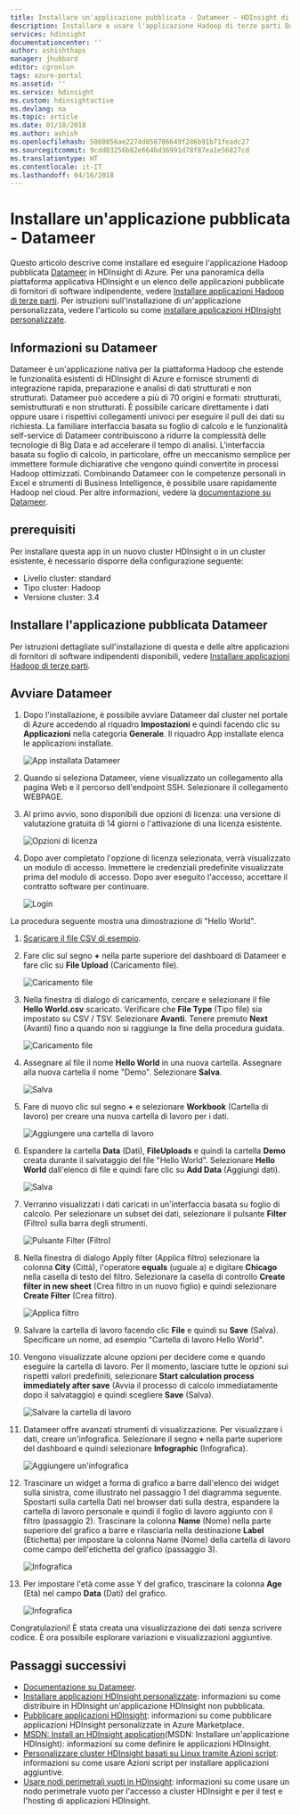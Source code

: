 ```yaml
---
title: Installare un'applicazione pubblicata - Datameer - HDInsight di Azure | Microsoft Docs
description: Installare e usare l'applicazione Hadoop di terze parti Datameer.
services: hdinsight
documentationcenter: ''
author: ashishthaps
manager: jhubbard
editor: cgronlun
tags: azure-portal
ms.assetid: ''
ms.service: hdinsight
ms.custom: hdinsightactive
ms.devlang: na
ms.topic: article
ms.date: 01/10/2018
ms.author: ashish
ms.openlocfilehash: 5008056ae2274d058706649f286b91b71feadc27
ms.sourcegitcommit: 9cdd83256b82e664bd36991d78f87ea1e56827cd
ms.translationtype: HT
ms.contentlocale: it-IT
ms.lasthandoff: 04/16/2018
---
```

# <a name="install-published-application---datameer"></a>Installare un'applicazione pubblicata - Datameer

Questo articolo descrive come installare ed eseguire l'applicazione Hadoop pubblicata [Datameer](https://www.datameer.com/) in HDInsight di Azure. Per una panoramica della piattaforma applicativa HDInsight e un elenco delle applicazioni pubblicate di fornitori di software indipendente, vedere [Installare applicazioni Hadoop di terze parti](hdinsight-apps-install-applications.md). Per istruzioni sull'installazione di un'applicazione personalizzata, vedere l'articolo su come [installare applicazioni HDInsight personalizzate](hdinsight-apps-install-custom-applications.md).

## <a name="about-datameer"></a>Informazioni su Datameer

Datameer è un'applicazione nativa per la piattaforma Hadoop che estende le funzionalità esistenti di HDInsight di Azure e fornisce strumenti di integrazione rapida, preparazione e analisi di dati strutturati e non strutturati. Datameer può accedere a più di 70 origini e formati: strutturati, semistrutturati e non strutturati. È possibile caricare direttamente i dati oppure usare i rispettivi collegamenti univoci per eseguire il pull dei dati su richiesta. La familiare interfaccia basata su foglio di calcolo e le funzionalità self-service di Datameer contribuiscono a ridurre la complessità delle tecnologie di Big Data e ad accelerare il tempo di analisi. L'interfaccia basata su foglio di calcolo, in particolare, offre un meccanismo semplice per immettere formule dichiarative che vengono quindi convertite in processi Hadoop ottimizzati. Combinando Datameer con le competenze personali in Excel e strumenti di Business Intelligence, è possibile usare rapidamente Hadoop nel cloud. Per altre informazioni, vedere la [documentazione su Datameer](http://www.datameer.com/documentation/display/DAS50/Home?ls=Partners&lsd=Microsoft&c=Partners&cd=Microsoft).

## <a name="prerequisites"></a>prerequisiti

Per installare questa app in un nuovo cluster HDInsight o in un cluster esistente, è necessario disporre della configurazione seguente:

* Livello cluster: standard
* Tipo cluster: Hadoop
* Versione cluster: 3.4

## <a name="install-the-datameer-published-application"></a>Installare l'applicazione pubblicata Datameer

Per istruzioni dettagliate sull'installazione di questa e delle altre applicazioni di fornitori di software indipendenti disponibili, vedere [Installare applicazioni Hadoop di terze parti](hdinsight-apps-install-applications.md).

## <a name="launch-datameer"></a>Avviare Datameer

1. Dopo l'installazione, è possibile avviare Datameer dal cluster nel portale di Azure accedendo al riquadro **Impostazioni** e quindi facendo clic su **Applicazioni** nella categoria **Generale**. Il riquadro App installate elenca le applicazioni installate.

    ![App installata Datameer](./media/hdinsight-apps-install-datameer/datameer-app.png)

2. Quando si seleziona Datameer, viene visualizzato un collegamento alla pagina Web e il percorso dell'endpoint SSH. Selezionare il collegamento WEBPAGE.

3. Al primo avvio, sono disponibili due opzioni di licenza: una versione di valutazione gratuita di 14 giorni o l'attivazione di una licenza esistente.

    ![Opzioni di licenza](./media/hdinsight-apps-install-datameer/license.png)

4. Dopo aver completato l'opzione di licenza selezionata, verrà visualizzato un modulo di accesso. Immettere le credenziali predefinite visualizzate prima del modulo di accesso. Dopo aver eseguito l'accesso, accettare il contratto software per continuare.

    ![Login](./media/hdinsight-apps-install-datameer/login.png)

La procedura seguente mostra una dimostrazione di "Hello World".

1. [Scaricare il file CSV di esempio](https://datameer.box.com/s/wzzw27za3agic4yjj8zrn6vfrph0ppnf).

2. Fare clic sul segno **+** nella parte superiore del dashboard di Datameer e fare clic su **File Upload** (Caricamento file).

    ![Caricamento file](./media/hdinsight-apps-install-datameer/upload.png)

3. Nella finestra di dialogo di caricamento, cercare e selezionare il file **Hello World.csv** scaricato. Verificare che **File Type** (Tipo file) sia impostato su CSV / TSV. Selezionare **Avanti**. Tenere premuto **Next** (Avanti) fino a quando non si raggiunge la fine della procedura guidata.

    ![Caricamento file](./media/hdinsight-apps-install-datameer/upload-browse.png)

4. Assegnare al file il nome **Hello World** in una nuova cartella. Assegnare alla nuova cartella il nome "Demo". Selezionare **Salva**.

    ![Salva](./media/hdinsight-apps-install-datameer/save.png)

5. Fare di nuovo clic sul segno **+** e selezionare **Workbook** (Cartella di lavoro) per creare una nuova cartella di lavoro per i dati.

    ![Aggiungere una cartella di lavoro](./media/hdinsight-apps-install-datameer/add-workbook.png)

6. Espandere la cartella **Data** (Dati), **FileUploads** e quindi la cartella **Demo** creata durante il salvataggio del file "Hello World". Selezionare **Hello World** dall'elenco di file e quindi fare clic su **Add Data** (Aggiungi dati).

    ![Salva](./media/hdinsight-apps-install-datameer/select-file.png)

7. Verranno visualizzati i dati caricati in un'interfaccia basata su foglio di calcolo. Per selezionare un subset dei dati, selezionare il pulsante **Filter** (Filtro) sulla barra degli strumenti.

    ![Pulsante Filter (Filtro)](./media/hdinsight-apps-install-datameer/filter-button.png)

8. Nella finestra di dialogo Apply filter (Applica filtro) selezionare la colonna **City** (Città), l'operatore **equals** (uguale a) e digitare **Chicago** nella casella di testo del filtro. Selezionare la casella di controllo **Create filter in new sheet** (Crea filtro in un nuovo figlio) e quindi selezionare **Create Filter** (Crea filtro).

    ![Applica filtro](./media/hdinsight-apps-install-datameer/apply-filter.png)

9. Salvare la cartella di lavoro facendo clic **File** e quindi su **Save** (Salva). Specificare un nome, ad esempio "Cartella di lavoro Hello World".

10. Vengono visualizzate alcune opzioni per decidere come e quando eseguire la cartella di lavoro. Per il momento, lasciare tutte le opzioni sui rispetti valori predefiniti, selezionare **Start calculation process immediately after save** (Avvia il processo di calcolo immediatamente dopo il salvataggio) e quindi scegliere **Save** (Salva).

    ![Salvare la cartella di lavoro](./media/hdinsight-apps-install-datameer/save-workbook.png)

11. Datameer offre avanzati strumenti di visualizzazione. Per visualizzare i dati, creare un'infografica. Selezionare il segno **+** nella parte superiore del dashboard e quindi selezionare **Infographic** (Infografica).

    ![Aggiungere un'infografica](./media/hdinsight-apps-install-datameer/infographic-button.png)

12. Trascinare un widget a forma di grafico a barre dall'elenco dei widget sulla sinistra, come illustrato nel passaggio 1 del diagramma seguente. Spostarti sulla cartella Dati nel browser dati sulla destra, espandere la cartella di lavoro personale e quindi il foglio di lavoro aggiunto con il filtro (passaggio 2). Trascinare la colonna **Name** (Nome) nella parte superiore del grafico a barre e rilasciarla nella destinazione **Label** (Etichetta) per impostare la colonna Name (Nome) della cartella di lavoro come campo dell'etichetta del grafico (passaggio 3).

    ![Infografica](./media/hdinsight-apps-install-datameer/infographic.png)

13. Per impostare l'età come asse Y del grafico, trascinare la colonna **Age** (Età) nel campo **Data** (Dati) del grafico.

    ![Infografica](./media/hdinsight-apps-install-datameer/infographic-age.png)

Congratulazioni! È stata creata una visualizzazione dei dati senza scrivere codice. È ora possibile esplorare variazioni e visualizzazioni aggiuntive.

## <a name="next-steps"></a>Passaggi successivi

* [Documentazione su Datameer](http://www.datameer.com/documentation/display/DAS50/Home?ls=Partners&lsd=Microsoft&c=Partners&cd=Microsoft).
* [Installare applicazioni HDInsight personalizzate](hdinsight-apps-install-custom-applications.md): informazioni su come distribuire in HDInsight un'applicazione HDInsight non pubblicata.
* [Pubblicare applicazioni HDInsight](hdinsight-apps-publish-applications.md): informazioni su come pubblicare applicazioni HDInsight personalizzate in Azure Marketplace.
* [MSDN: Install an HDInsight application](https://msdn.microsoft.com/library/mt706515.aspx)(MSDN: Installare un'applicazione HDInsight): informazioni su come definire le applicazioni HDInsight.
* [Personalizzare cluster HDInsight basati su Linux tramite Azioni script](hdinsight-hadoop-customize-cluster-linux.md): informazioni su come usare Azioni script per installare applicazioni aggiuntive.
* [Usare nodi perimetrali vuoti in HDInsight](hdinsight-apps-use-edge-node.md): informazioni su come usare un nodo perimetrale vuoto per l'accesso a cluster HDInsight e per il test e l'hosting di applicazioni HDInsight.
